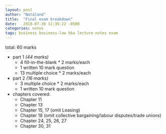 ```yaml
---
layout: post
author: "Nataland"
title:  "Final exam breakdown"
date:   2018-07-30 11:35:22 -0500
categories: notes
tags: business business-law bba lecture-notes exam
---
```


total: 60 marks

- part 1 *(44 marks)*
	- 4 fill-in-the-blank * 2 marks/each
	- 1 written 10 mark question
	- 13 multiple choice * 2 marks/each
- part 2 *(16 marks)*
	- 3 multiple choice * 2 marks/each
	- 1 written 10 mark question
- chapters covered:
	- Chapter 11
	- Chapter 13
	- Chapter 15, 17 (omit Leasing)
	- Chapter 18 (omit collective bargaining/labour disputes/trade unions)
	- Chapter 24, 25, 26, 27
	- Chapter 30, 31